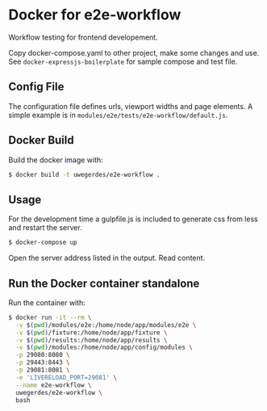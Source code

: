 # Docker for e2e-workflow

Workflow testing for frontend developement.

Copy docker-compose.yaml to other project, make some changes and use. See `docker-expressjs-boilerplate` for sample compose and test file.

## Config File

The configuration file defines urls, viewport widths and page elements. A simple example is in `modules/e2e/tests/e2e-workflow/default.js`.

## Docker Build

Build the docker image with:

```bash
$ docker build -t uwegerdes/e2e-workflow .
```

## Usage

For the development time a gulpfile.js is included to generate css from less and restart the server.

```bash
$ docker-compose up
```

Open the server address listed in the output. Read content.

## Run the Docker container standalone

Run the container with:

```bash
$ docker run -it --rm \
  -v $(pwd)/modules/e2e:/home/node/app/modules/e2e \
  -v $(pwd)/fixture:/home/node/app/fixture \
  -v $(pwd)/results:/home/node/app/results \
  -v $(pwd)/modules:/home/node/app/config/modules \
  -p 29080:8080 \
  -p 29443:8443 \
  -p 29081:8081 \
  -e 'LIVERELOAD_PORT=29081' \
  --name e2e-workflow \
  uwegerdes/e2e-workflow \
  bash
```
